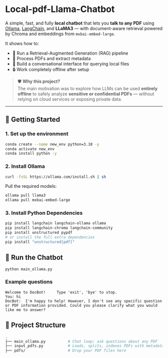 # Local-pdf-Llama-Chatbot

A simple, fast, and fully **local chatbot** that lets you **talk to any PDF** using [Ollama](https://ollama.com), [LangChain](https://www.langchain.com/), and **LLaMA3** — with document-aware retrieval powered by Chroma and embeddings from `mxbai-embed-large`.

It shows how to:
- 🧠 Run a Retrieval-Augmented Generation (RAG) pipeline
- 📄 Process PDFs and extract metadata
- 💬 Build a conversational interface for querying local files
- 🔒 Work completely offline after setup

> 🛡️ **Why this project?**  
> The main motivation was to explore how LLMs can be used **entirely offline** to safely analyze **sensitive or confidential PDFs** — without relying on cloud services or exposing private data.


---

## 🚀 Getting Started

### 1. Set up the environment

```bash
conda create --name new_env python=3.10 -y
conda activate new_env
conda install python -y
```

### 2. Install Ollama

```bash
curl -fsSL https://ollama.com/install.sh | sh
```

Pull the required models:

```bash
ollama pull llama3
ollama pull mxbai-embed-large
```

### 3. Install Python Dependencies
```bash
pip install langchain langchain-ollama ollama
pip install langchain-chroma langchain-community
pip install unstructured pypdf
# or install the full extra dependencies
pip install "unstructured[pdf]"
```


## 💬 Run the Chatbot

```bash
python main_ollama.py
```

### Example questions

```text
Welcome to DocBot!     Type 'exit', 'bye' to stop.
You: hi
DocBot:  I'm happy to help! However, I don't see any specific question or PDF information provided. Could you please clarify what you would like me to answer?
```

## 📁 Project Structure
```bash
.
├── main_ollama.py          # Chat loop: ask questions about any PDF
├── input_pdfs.py           # Loads, splits, indexes PDFs with metadata
├── pdfs/                   # Drop your PDF files here
```

